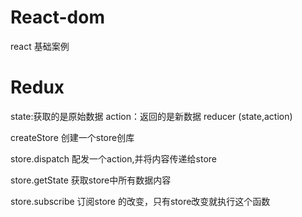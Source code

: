 # React-dom
react 基础案例


# Redux

state:获取的是原始数据  action：返回的是新数据
reducer (state,action)   

createStore 创建一个store创库

store.dispatch  配发一个action,并将内容传递给store

store.getState  获取store中所有数据内容

store.subscribe 订阅store 的改变，只有store改变就执行这个函数
